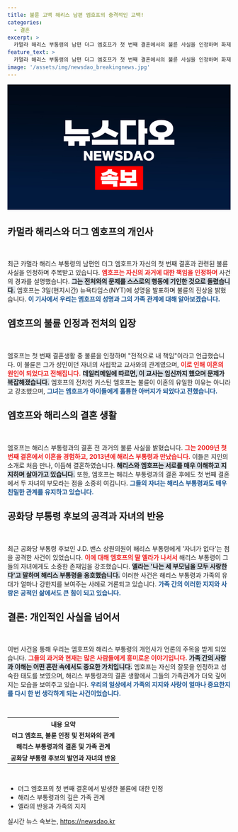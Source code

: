 ```yaml
---
title: 불륜 고백 해리스 남편 엠호프의 충격적인 고백!
categories:
  - 결혼
excerpt: >
  카멀라 해리스 부통령의 남편 더그 엠호프가 첫 번째 결혼에서의 불륜 사실을 인정하며 화제에 올랐다. 이로 인해 불거진 과거의 비밀 속에서 그와 해리스의 사랑은 더욱 빛을 발할 수 있을까? 클릭해서 더 알아보세요!
feature_text: >
  카멀라 해리스 부통령의 남편 더그 엠호프가 첫 번째 결혼에서의 불륜 사실을 인정하며 화제에 올랐다. 이로 인해 불거진 과거의 비밀 속에서 그와 해리스의 사랑은 더욱 빛을 발할 수 있을까? 클릭해서 더 알아보세요!
image: '/assets/img/newsdao_breakingnews.jpg'
---
```


<p><img src="/assets/img/newsdao_breakingnews.jpg" alt="implanttips 속보" /></p>

<h2 data-ke-size="size26">카멀라 해리스와 더그 엠호프의 개인사</h2>

<p data-ke-size="size16">&nbsp;</p>

<p>최근 카멀라 해리스 부통령의 남편인 더그 엠호프가 자신의 첫 번째 결혼과 관련된 불륜 사실을 인정하며 주목받고 있습니다. <b><span style="color: #ee2323;">엠호프는 자신의 과거에 대한 책임을 인정하며</span></b> 사건의 경과를 설명했습니다. <b><span style="background-color: #21538527;">그는 전처와의 문제를 스스로의 행동에 기인한 것으로 돌렸습니다.</span></b> 엠호프는 3일(현지시간) 뉴욕타임스(NYT)에 성명을 발표하며 불륜의 진상을 밝혔습니다. <b><span style="color: #1a5490;">이 기사에서 우리는 엠호프의 성명과 그의 가족 관계에 대해 알아보겠습니다.</span></b></p>

<h2 data-ke-size="size26">엠호프의 불륜 인정과 전처의 입장</h2>

<p data-ke-size="size16">&nbsp;</p>

<p>엠호프는 첫 번째 결혼생활 중 불륜을 인정하며 "전적으로 내 책임"이라고 언급했습니다. 이 불륜은 그가 성인이던 자녀의 사립학교 교사와의 관계였으며, <b><span style="color: #ee2323;">이로 인해 이혼의 원인이 되었다고 전해집니다.</span></b> <b><span style="background-color: #21538527;">데일리메일에 따르면, 이 교사는 임신까지 했으며 문제가 복잡해졌습니다.</span></b> 엠호프의 전처인 커스틴 엠호프는 불륜이 이혼의 유일한 이유는 아니라고 강조했으며, <b><span style="color: #1a5490;">그녀는 엠호프가 아이들에게 훌륭한 아버지가 되었다고 전했습니다.</span></b></p>

<h2 data-ke-size="size26">엠호프와 해리스의 결혼 생활</h2>

<p data-ke-size="size16">&nbsp;</p>

<p>엠호프는 해리스 부통령과의 결혼 전 과거의 불륜 사실을 밝혔습니다. <b><span style="color: #ee2323;">그는 2009년 첫 번째 결혼에서 이혼을 경험하고, 2013년에 해리스 부통령과 만났습니다.</span></b> 이들은 지인의 소개로 처음 만나, 이듬해 결혼하였습니다. <b><span style="background-color: #21538527;">해리스와 엠호프는 서로를 매우 이해하고 지지하며 살아가고 있습니다.</span></b> 또한, 엠호프는 해리스 부통령과의 결혼 후에도 첫 번째 결혼에서 두 자녀의 부모라는 점을 소중히 여깁니다. <b><span style="color: #1a5490;">그들의 자녀는 해리스 부통령과도 매우 친밀한 관계를 유지하고 있습니다.</span></b></p>

<h2 data-ke-size="size26">공화당 부통령 후보의 공격과 자녀의 반응</h2>

<p data-ke-size="size16">&nbsp;</p>

<p>최근 공화당 부통령 후보인 J.D. 밴스 상원의원이 해리스 부통령에게 '자녀가 없다'는 점을 공격한 사건이 있었습니다. <b><span style="color: #ee2323;">이에 대해 엠호프의 딸 엘라가 나서서</span></b> 해리스 부통령이 그들의 자녀에게도 소중한 존재임을 강조했습니다. <b><span style="background-color: #21538527;">엘라는 '나는 세 부모님을 모두 사랑한다'고 말하며 해리스 부통령을 옹호했습니다.</span></b> 이러한 사건은 해리스 부통령과 가족의 유대가 얼마나 강한지를 보여주는 사례로 거론되고 있습니다. <b><span style="color: #1a5490;">가족 간의 이러한 지지와 사랑은 공적인 삶에서도 큰 힘이 되고 있습니다.</span></b></p>

<h2 data-ke-size="size26">결론: 개인적인 사실을 넘어서</h2>

<p data-ke-size="size16">&nbsp;</p>

<p>이번 사건을 통해 우리는 엠호프와 해리스 부통령의 개인사가 언론의 주목을 받게 되었습니다. <b><span style="color: #ee2323;">그들의 과거와 현재는 많은 사람들에게 흥미로운 이야기입니다.</span></b> <b><span style="background-color: #21538527;">가족 간의 사랑과 이해는 어떤 혼란 속에서도 중요한 가치입니다.</span></b> 엠호프는 자신의 잘못을 인정하고 성숙한 태도를 보였으며, 해리스 부통령과의 결혼 생활에서 그들의 가족관계가 더욱 깊어지는 모습을 보여주고 있습니다. <b><span style="color: #1a5490;">우리의 일상에서 가족의 지지와 사랑이 얼마나 중요한지를 다시 한 번 생각하게 되는 사건이었습니다.</span></b></p>

<p data-ke-size="size16">&nbsp;</p>

<table>
    <tr>
        <th style="text-align: center;">내용 요약</th>
    </tr>
    <tr>
        <td style="text-align: center; height: 17px;"><b>더그 엠호프, 불륜 인정 및 전처와의 관계</b></td>
    </tr>
    <tr>
        <td style="text-align: center; height: 17px;"><b>해리스 부통령과의 결혼 및 가족 관계</b></td>
    </tr>
    <tr>
        <td style="text-align: center; height: 17px;"><b>공화당 부통령 후보의 발언과 자녀의 반응</b></td>
    </tr>
</table>

<p data-ke-size="size16">&nbsp;</p>

<ul>
    <li>더그 엠호프의 첫 번째 결혼에서 발생한 불륜에 대한 인정</li>
    <li>해리스 부통령과의 깊은 가족 관계</li>
    <li>엘라의 반응과 가족의 지지</li>
</ul>
실시간 뉴스 속보는, <a href="https://newsdao.kr" rel="dofollow">https://newsdao.kr</a>


